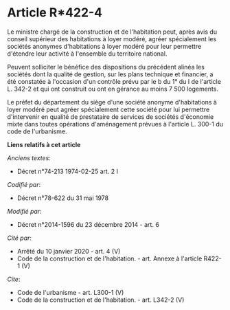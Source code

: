 # Article R*422-4

Le ministre chargé de la construction et de l'habitation peut, après avis du conseil supérieur des habitations à loyer
modéré, agréer spécialement les sociétés anonymes d'habitations à loyer modéré pour leur permettre d'étendre leur activité à
l'ensemble du territoire national. 

Peuvent solliciter le bénéfice des dispositions du précédent alinéa les sociétés dont la qualité de gestion, sur les plans
technique et financier, a été constatée à l'occasion d'un contrôle prévu par le b du 1° du I de l'article L. 342-2 et qui ont
construit ou ont en gérance au moins 7 500 logements. 

Le préfet du département du siège d'une société anonyme d'habitations à loyer modéré peut agréer spécialement cette société
pour lui permettre d'intervenir en qualité de prestataire de services de sociétés d'économie mixte dans toutes opérations
d'aménagement prévues à l'article L. 300-1 du code de l'urbanisme.

**Liens relatifs à cet article**

_Anciens textes_:

  - Décret n°74-213 1974-02-25 art. 2 I

_Codifié par_:

  - Décret n°78-622 du 31 mai 1978

_Modifié par_:

  - Décret n°2014-1596 du 23 décembre 2014 - art. 6

_Cité par_:

  - Arrêté du 10 janvier 2020 - art. 4 (V)
  - Code de la construction et de l'habitation. - art. Annexe à l'article R422-1 (V)

_Cite_:

  - Code de l'urbanisme - art. L300-1 (V)
  - Code de la construction et de l'habitation. - art. L342-2 (V)
